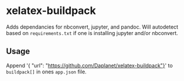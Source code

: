 # xelatex-buildpack

Adds dependancies for nbconvert, jupyter, and pandoc. Will autodetect based on 
`requirements.txt` if one is installing jupyter and/or nbconvert.

## Usage

Append  '{ "url": "https://github.com/Daplanet/xelatex-buildpack"}' to  
`buildpack[]` in ones `app.json` file.
